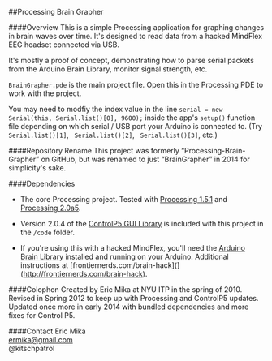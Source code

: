 ##Processing Brain Grapher

####Overview
This is a simple Processing application for graphing changes in brain waves over time. It's designed to read data from a hacked MindFlex EEG headset connected via USB.

It's mostly a proof of concept, demonstrating how to parse serial packets from the Arduino Brain Library, monitor signal strength, etc.

`BrainGrapher.pde` is the main project file. Open this in the Processing PDE to work with the project.

You may need to modfiy the index value in the line `serial = new Serial(this, Serial.list()[0], 9600);` inside the app's `setup()` function file depending on which serial / USB port your Arduino is connected to. (Try ` Serial.list()[1]`, ` Serial.list()[2]`, ` Serial.list()[3]`, etc.)

####Repository Rename
This project was formerly “Processing-Brain-Grapher” on GitHub, but was renamed to just “BrainGrapher” in 2014 for simplicity's sake.

####Dependencies
- The core Processing project. Tested with [Processing 1.5.1](http://processing.org/download/) and [Processing 2.0a5](http://code.google.com/p/processing/downloads/list).

- Version 2.0.4 of the [ControlP5 GUI Library](http://www.sojamo.de/libraries/controlP5/) is included with this project in the `/code` folder.

- If you're using this with a hacked MindFlex, you'll need the [Arduino Brain Library](https://github.com/kitschpatrol/Brain) installed and running on your Arduino. Additional instructions at [frontiernerds.com/brain-hack](](http://frontiernerds.com/brain-hack). 


####Colophon
Created by Eric Mika at NYU ITP in the spring of 2010. Revised in Spring 2012 to keep up with Processing and ControlP5 updates. Updated once more in early 2014 with bundled dependencies and more fixes for Control P5.

####Contact
Eric Mika  
ermika@gmail.com  
@kitschpatrol